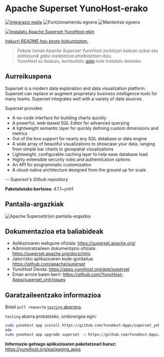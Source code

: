 <!--
Ohart ongi: README hau automatikoki sortu da <https://github.com/YunoHost/apps/tree/master/tools/readme_generator>ri esker
EZ editatu eskuz.
-->

# Apache Superset YunoHost-erako

[![Integrazio maila](https://apps.yunohost.org/badge/integration/superset)](https://ci-apps.yunohost.org/ci/apps/superset/)
![Funtzionamendu egoera](https://apps.yunohost.org/badge/state/superset)
![Mantentze egoera](https://apps.yunohost.org/badge/maintained/superset)

[![Instalatu Apache Superset YunoHost-ekin](https://install-app.yunohost.org/install-with-yunohost.svg)](https://install-app.yunohost.org/?app=superset)

*[Irakurri README hau beste hizkuntzatan.](./ALL_README.md)*

> *Pakete honek Apache Superset YunoHost zerbitzari batean azkar eta zailtasunik gabe instalatzea ahalbidetzen dizu.*  
> *YunoHost ez baduzu, kontsultatu [gida](https://yunohost.org/install) nola instalatu ikasteko.*

## Aurreikuspena

Superset is a modern data exploration and data visualization platform. Superset can replace or augment proprietary business intelligence tools for many teams. Superset integrates well with a variety of data sources.

Superset provides:

- A no-code interface for building charts quickly
- A powerful, web-based SQL Editor for advanced querying
- A lightweight semantic layer for quickly defining custom dimensions and metrics
- Out of the box support for nearly any SQL database or data engine
- A wide array of beautiful visualizations to showcase your data, ranging from simple bar charts to geospatial visualizations
- Lightweight, configurable caching layer to help ease database load
- Highly extensible security roles and authentication options
- An API for programmatic customization
- A cloud-native architecture designed from the ground up for scale

*-- Superset's Github repository*


**Paketatutako bertsioa:** 4.1.1~ynh1

## Pantaila-argazkiak

![Apache Superset(r)en pantaila-argazkia](./doc/screenshots/explore.jpg)

## Dokumentazioa eta baliabideak

- Aplikazioaren webgune ofiziala: <https://superset.apache.org/>
- Administratzaileen dokumentazio ofiziala: <https://superset.apache.org/docs/intro>
- Jatorrizko aplikazioaren kode-gordailua: <https://github.com/apache/superset>
- YunoHost Denda: <https://apps.yunohost.org/app/superset>
- Eman errore baten berri: <https://github.com/YunoHost-Apps/superset_ynh/issues>

## Garatzaileentzako informazioa

Bidali `pull request`a [`testing` abarrera](https://github.com/YunoHost-Apps/superset_ynh/tree/testing).

`testing` abarra probatzeko, ondorengoa egin:

```bash
sudo yunohost app install https://github.com/YunoHost-Apps/superset_ynh/tree/testing --debug
edo
sudo yunohost app upgrade superset -u https://github.com/YunoHost-Apps/superset_ynh/tree/testing --debug
```

**Informazio gehiago aplikazioaren paketatzeari buruz:** <https://yunohost.org/packaging_apps>
